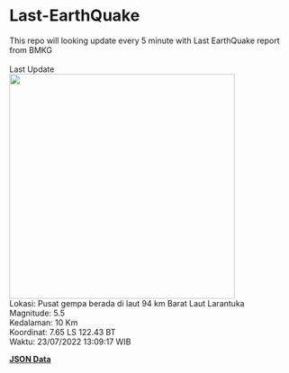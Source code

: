 # Last-EarthQuake
This repo will looking update every 5 minute with Last EarthQuake report from BMKG
<br>
<br>
Last Update
<br>
<img src="https://ews.bmkg.go.id/TEWS/data/20220723130917.mmi.jpg" width="400"/>
<br>
Lokasi: Pusat gempa berada di laut 94 km Barat Laut Larantuka <br>
Magnitude: 5.5 <br>
Kedalaman: 10 Km <br>
Koordinat: 7.65 LS 122.43 BT <br>
Waktu: 23/07/2022 13:09:17 WIB <br>

<a href="./data/data.json">**JSON Data**</a>
